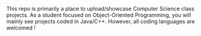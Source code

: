 This repo is primarily a place to upload/showcase Computer Science class projects.
As a student focused on Object-Oriented Programming, you will mainly see projects coded in Java/C++.
However, all coding languages are welcomed ! 

